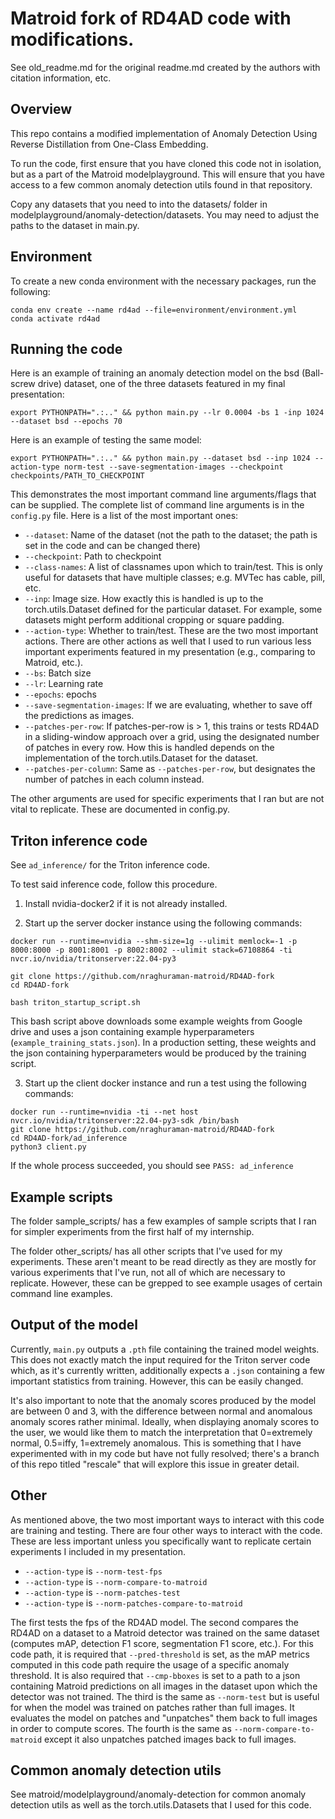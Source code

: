 ﻿# Matroid fork of RD4AD code with modifications.
See old_readme.md for the original readme.md created by the authors
with citation information, etc.

## Overview
This repo contains a modified implementation of Anomaly Detection Using Reverse Distillation from One-Class Embedding.

To run the code, first ensure that you have cloned this code not in isolation, but as a part of the Matroid modelplayground.
This will ensure that you have access to a few common anomaly detection utils found in that repository.

Copy any datasets that you need to into the datasets/ folder in modelplayground/anomaly-detection/datasets. You may need
to adjust the paths to the dataset in main.py.

## Environment

To create a new conda environment with the necessary packages, run the following:
```
conda env create --name rd4ad --file=environment/environment.yml
conda activate rd4ad
```

## Running the code
Here is an example of training an anomaly detection model on the bsd (Ball-screw drive) dataset, one of
the three datasets featured in my final presentation:
```
export PYTHONPATH=".:.." && python main.py --lr 0.0004 -bs 1 -inp 1024 --dataset bsd --epochs 70
```
Here is an example of testing the same model:
```
export PYTHONPATH=".:.." && python main.py --dataset bsd --inp 1024 --action-type norm-test --save-segmentation-images --checkpoint checkpoints/PATH_TO_CHECKPOINT
```
This demonstrates the most important command line arguments/flags that can be supplied. The complete list
of command line arguments is in the `config.py` file. Here is a list of the most important ones:
   - `--dataset`: Name of the dataset (not the path to the dataset; the path is set in the code and can be changed there)
   - `--checkpoint`: Path to checkpoint
   - `--class-names`: A list of classnames upon which to train/test. This is only useful for datasets that have multiple classes; e.g. MVTec has cable, pill, etc.
   - `--inp`: Image size. How exactly this is handled is up to the torch.utils.Dataset defined for the particular dataset. For example, some datasets might perform additional cropping or square padding.
   - `--action-type`: Whether to train/test. These are the two most important actions. There are other actions as well that I used to run various less important experiments featured in my presentation (e.g., comparing to Matroid, etc.).
   - `--bs`: Batch size
   - `--lr`: Learning rate
   - `--epochs`: epochs
   - `--save-segmentation-images`: If we are evaluating, whether to save off the predictions as images.
   - `--patches-per-row`: If patches-per-row is > 1, this trains or tests RD4AD in a sliding-window approach over a grid, using the designated number of patches in every row. How this is handled depends on the implementation of the torch.utils.Dataset for the dataset.
   - `--patches-per-column`: Same as `--patches-per-row`, but designates the number of patches in each column instead.

The other arguments are used for specific experiments that I ran but are not vital to replicate. These are documented in config.py.
## Triton inference code
See `ad_inference/` for the Triton inference code.

To test said inference code, follow this procedure.
  1. Install nvidia-docker2 if it is not already installed.

  2. Start up the server docker instance using the following commands:
  ```
  docker run --runtime=nvidia --shm-size=1g --ulimit memlock=-1 -p 8000:8000 -p 8001:8001 -p 8002:8002 --ulimit stack=67108864 -ti nvcr.io/nvidia/tritonserver:22.04-py3

  git clone https://github.com/nraghuraman-matroid/RD4AD-fork
  cd RD4AD-fork

  bash triton_startup_script.sh
  ```
  This bash script above downloads some example weights from Google drive and uses a json
  containing example hyperparameters (`example_training_stats.json`). In a production setting, these weights and the json
  containing hyperparameters would be produced by the training script.

  3. Start up the client docker instance and run a test using the following commands:
  ```
  docker run --runtime=nvidia -ti --net host nvcr.io/nvidia/tritonserver:22.04-py3-sdk /bin/bash
  git clone https://github.com/nraghuraman-matroid/RD4AD-fork
  cd RD4AD-fork/ad_inference
  python3 client.py
  ```
  If the whole process succeeded, you should see `PASS: ad_inference`

## Example scripts
The folder sample_scripts/ has a few examples of sample scripts that I ran for simpler experiments from the first half of my
internship.

The folder other_scripts/ has all other scripts that I've used for my experiments. These aren't meant to be read directly as they are mostly for various
experiments that I've run, not all of which are necessary to replicate. However, these can be grepped to see example usages of certain
command line examples.

## Output of the model
Currently, `main.py` outputs a `.pth` file containing the trained model weights. This does not exactly match the input required
for the Triton server code which, as it's currently written, additionally expects a `.json` containing a few important statistics
from training. However, this can be easily changed.

It's also important to note that the anomaly scores produced by the model are between 0 and 3, with the difference between normal and
anomalous anomaly scores rather minimal. Ideally, when displaying anomaly scores to the user, we would like them to match the interpretation
that 0=extremely normal, 0.5=iffy, 1=extremely anomalous. This is something that I have experimented with in my code but have not fully
resolved; there's a branch of this repo titled "rescale" that will explore this issue in greater detail.

## Other 
As mentioned above, the two most important ways to interact with this code are training and testing. There are four other ways to
interact with the code. These are less important unless you specifically want to replicate certain experiments I included in my
presentation.
  - `--action-type` is `--norm-test-fps`
  - `--action-type` is `--norm-compare-to-matroid`
  - `--action-type` is `--norm-patches-test`
  - `--action-type` is `--norm-patches-compare-to-matroid`

The first tests the fps of the RD4AD model.
The second compares the RD4AD on a dataset to a Matroid detector was trained on the same dataset (computes mAP, detection F1 score, segmentation F1
score, etc.). For this code path, it is required that
`--pred-threshold` is set, as the mAP metrics computed in this code path require the usage of a specific anomaly threshold. It is also
required that `--cmp-bboxes` is set to a path to a json containing Matroid predictions on all images in the dataset upon which
the detector was not trained.
The third is the same as `--norm-test` but is useful for when the model was trained on patches rather than full images. It evaluates the model
on patches and "unpatches" them back to full images in order to compute scores.
The fourth is the same as `--norm-compare-to-matroid` except it also unpatches patched images back to full images.

## Common anomaly detection utils
See matroid/modelplayground/anomaly-detection for common anomaly detection utils as well as the torch.utils.Datasets that I used
for this code.